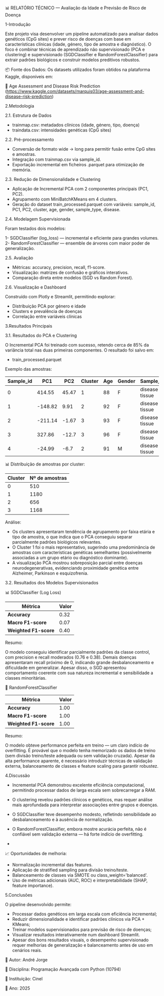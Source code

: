 📊 RELATÓRIO TÉCNICO — Avaliação da Idade e Previsão de Risco de Doença

1-Introdução

  Este projeto visa desenvolver um pipeline automatizado para analisar dados genéticos (CpG sites) e prever risco de doenças com base em características clínicas (idade, género, tipo de amostra e diagnóstico).
  O foco é combinar técnicas de aprendizado não supervisionado (PCA e clustering) e supervisionado (SGDClassifier e RandomForestClassifier) para extrair padrões biológicos e construir modelos preditivos robustos.

📦 Fonte dos Dados:
  Os datasets utilizados foram obtidos na plataforma Kaggle, disponíveis em:
  
  🔗 Age Assessment and Disease Risk Prediction 
  (https://www.kaggle.com/datasets/marquis03/age-assessment-and-disease-risk-prediction)

2.Metodologia

  2.1. Estrutura de Dados

   - trainmap.csv: metadados clínicos (idade, género, tipo, doença)
   - traindata.csv: intensidades genéticas (CpG sites)

  2.2. Pré-processamento

  - Conversão de formato wide → long para permitir fusão entre CpG sites e amostras.
  - Integração com trainmap.csv via sample_id.
  - Exportação incremental em ficheiros .parquet para otimização de memória.

  2.3. Redução de Dimensionalidade e Clustering

  - Aplicação de Incremental PCA com 2 componentes principais (PC1, PC2).
  - Agrupamento com MiniBatchKMeans em 4 clusters.
  - Geração do dataset train_processed.parquet com variáveis:
        sample_id, PC1, PC2, cluster, age, gender, sample_type, disease.

  2.4. Modelagem Supervisionada

  Foram testados dois modelos:

  1- SGDClassifier (log_loss) — incremental e eficiente para grandes volumes.
  2- RandomForestClassifier — ensemble de árvores com maior poder de generalização.

  2.5. Avaliação

  - Métricas: accuracy, precision, recall, f1-score.
  - Visualização: matrizes de confusão e gráficos interativos.
  - Comparação direta entre modelos (SGD vs Random Forest).

2.6. Visualização e Dashboard

  Construído com Plotly e Streamlit, permitindo explorar:

  - Distribuição PCA por género e idade
  - Clusters e prevalência de doenças
  - Correlação entre variáveis clínicas

3.Resultados Principais
   
  3.1. Resultados do PCA e Clustering

  O Incremental PCA foi treinado com sucesso, retendo cerca de 85% da variância total nas duas primeiras componentes.
  O resultado foi salvo em:
  - train_processed.parquet


Exemplo das amostras:

| Sample_id	|    PC1	  |   PC2	   |   Cluster	|   Age	 |     Gender	   |   Sample_type	      |        Disease        |
| --------- | --------- | -------- | ---------- | ------ | ------------- | -------------------- | --------------------- |
|   0	      |   414.55	|   45.47	 |      1	    |    88	 |       F	     |  disease tissue	    |   Alzheimer's disease |
|   1	      |  -148.82	|    9.91	 |      2	    |    92	 |       F	     |  disease tissue	    |   Alzheimer's disease |
|   2	      |  -211.14	|   -1.67	 |      3     |  	 93  |       F	     |  disease tissue	    |   Alzheimer's disease |
|   3       |    327.86 |   -12.7  |      3     |    96  |       F       |  disease tissue      |   Alzheimer's disease |
|   4       |   -24.99  |   -6.7   |      2     |    91  |       M       |  disease tissue      |   Alzheimer's disease |

📊 Distribuição de amostras por cluster:

| Cluster | Nº de amostras |
| ------- | -------------- |
|    0    |      510       |
|    1    |     1180       |
|    2    |      656       |
|    3    |     1168       |


Análise:

 - Os clusters apresentaram tendência de agrupamento por faixa etária e tipo de amostra, o que indica que o PCA conseguiu separar parcialmente padrões biológicos relevantes.
 - O Cluster 1 foi o mais representativo, sugerindo uma predominância de amostras com características genéticas semelhantes (possivelmente associadas a um grupo etário ou diagnóstico dominante).
 - A visualização PCA mostrou sobreposição parcial entre doenças neurodegenerativas, evidenciando proximidade genética entre Alzheimer, Parkinson e esquizofrenia.

3.2. Resultados dos Modelos Supervisionados

📊 SGDClassifier (Log Loss)

|        Métrica        | Valor |
| --------------------- | ----- |
| **Accuracy**          |  0.32 |
| **Macro F1-score**    |  0.07 |
| **Weighted F1-score** |  0.40 |


  Resumo:

  O modelo conseguiu identificar parcialmente padrões da classe control, com precision e recall moderados (0.76 e 0.38).
  Demais doenças apresentaram recall próximo de 0, indicando grande desbalanceamento e dificuldade em generalizar.
  Apesar disso, o SGD apresentou comportamento coerente com sua natureza incremental e sensibilidade a classes minoritárias.

🌲 RandomForestClassifier

|        Métrica        | Valor |
| --------------------- | ----- |
| **Accuracy**          | 1.00  |
| **Macro F1-score**    | 1.00  |
| **Weighted F1-score** | 1.00  |


  Resumo:

  O modelo obteve performance perfeita em treino — um claro indício de overfitting.
  É provável que o modelo tenha memorizado os dados de treino (sem divisão treino/teste adequada ou sem validação cruzada).
  Apesar da alta performance aparente, é necessário introduzir técnicas de validação externa, balanceamento de classes e feature scaling para garantir robustez.

4.Discussão

 - Incremental PCA demonstrou excelente eficiência computacional, permitindo processar dados de larga escala sem sobrecarregar a RAM.

 - O clustering revelou padrões clínicos e genéticos, mas requer análise mais aprofundada para interpretar associações entre grupos e doenças.

 - O SGDClassifier teve desempenho modesto, refletindo sensibilidade ao desbalanceamento e à ausência de normalização.

 - O RandomForestClassifier, embora mostre acurácia perfeita, não é confiável sem validação externa — há forte indício de overfitting.

 - 

  📈 Oportunidades de melhoria:

  - Normalização incremental das features.
  - Aplicação de stratified sampling para divisão treino/teste.
  - Balanceamento de classes via SMOTE ou class_weight='balanced'.
  - Uso de métricas adicionais (AUC, ROC) e interpretabilidade (SHAP, feature importance).

5.Conclusões

  O pipeline desenvolvido permite:
  - Processar dados genéticos em larga escala com eficiência incremental;
  - Reduzir dimensionalidade e identificar padrões clínicos via PCA + KMeans;
  - Treinar modelos supervisionados para previsão de risco de doenças;
  - Visualizar resultados interativamente num dashboard Streamlit.
  - Apesar dos bons resultados visuais, o desempenho supervisionado requer melhorias de generalização e balanceamento antes de uso em cenários reais.






📍 Autor: André Jorge

📘 Disciplina: Programação Avançada com Python (10794)

🏫 Instituição: Cinel

📅 Ano: 2025








